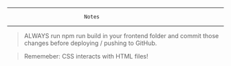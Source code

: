***********************************************************************************************************************************************
                             Notes
***********************************************************************************************************************************************

> ALWAYS run npm run build in your frontend folder and commit those changes before deploying / pushing to GitHub.

>Rememeber: CSS interacts with HTML files!
